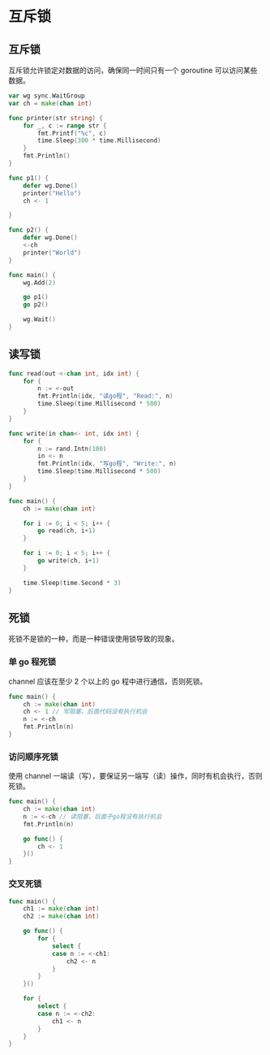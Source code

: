 # 互斥锁

## 互斥锁

互斥锁允许锁定对数据的访问，确保同一时间只有一个 goroutine 可以访问某些数据。

```go
var wg sync.WaitGroup
var ch = make(chan int)

func printer(str string) {
	for _, c := range str {
		fmt.Printf("%c", c)
		time.Sleep(300 * time.Millisecond)
	}
	fmt.Println()
}

func p1() {
	defer wg.Done()
	printer("Hello")
	ch <- 1

}

func p2() {
	defer wg.Done()
	<-ch
	printer("World")
}

func main() {
	wg.Add(2)

	go p1()
	go p2()

	wg.Wait()
}
```

## 读写锁

```go
func read(out <-chan int, idx int) {
	for {
		n := <-out
		fmt.Println(idx, "读go程", "Read:", n)
		time.Sleep(time.Millisecond * 500)
	}
}

func write(in chan<- int, idx int) {
	for {
		n := rand.Intn(100)
		in <- n
		fmt.Println(idx, "写go程", "Write:", n)
		time.Sleep(time.Millisecond * 500)
	}
}

func main() {
	ch := make(chan int)

	for i := 0; i < 5; i++ {
		go read(ch, i+1)
	}

	for i := 0; i < 5; i++ {
		go write(ch, i+1)
	}

	time.Sleep(time.Second * 3)
}
```

## 死锁

死锁不是锁的一种，而是一种错误使用锁导致的现象。

### 单 go 程死锁

channel 应该在至少 2 个以上的 go 程中进行通信，否则死锁。

```go
func main() {
	ch := make(chan int)
	ch <- 1 // 写阻塞，后面代码没有执行机会
	n := <-ch
	fmt.Println(n)
}
```

### 访问顺序死锁

使用 channel 一端读（写），要保证另一端写（读）操作，同时有机会执行，否则死锁。

```go
func main() {
	ch := make(chan int)
	n := <-ch // 读阻塞，后面子go程没有执行机会
	fmt.Println(n)

	go func() {
		ch <- 1
	}()
}
```

### 交叉死锁

```go
func main() {
	ch1 := make(chan int)
	ch2 := make(chan int)

	go func() {
		for {
			select {
			case n := <-ch1:
				ch2 <- n
			}
		}
	}()

	for {
		select {
		case n := <-ch2:
			ch1 <- n
		}
	}
}
```
